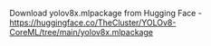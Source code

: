 Download yolov8x.mlpackage from Hugging Face - https://huggingface.co/TheCluster/YOLOv8-CoreML/tree/main/yolov8x.mlpackage
